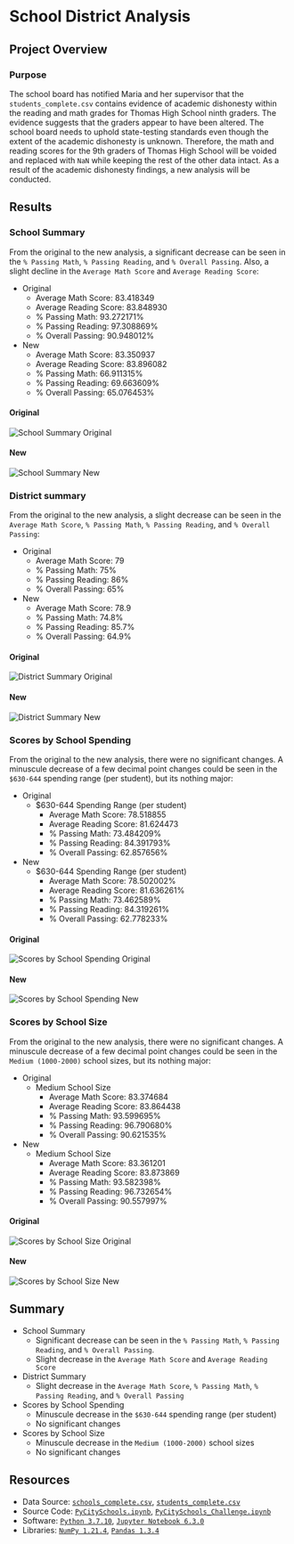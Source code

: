 # School District Analysis

## Project Overview
### Purpose
The school board has notified Maria and her supervisor that the  `students_complete.csv` contains evidence of academic dishonesty within the reading and math grades for Thomas High School ninth graders. The evidence suggests that the graders appear to have been altered. The school board needs to uphold state-testing standards even though the extent of the academic dishonesty is unknown. Therefore, the math and reading scores for the 9th graders of Thomas High School will be voided and replaced with `NaN` while keeping the rest of the other data intact. As a result of the academic dishonesty findings, a new analysis will be conducted.

## Results

### School Summary
From the original to the new analysis, a significant decrease can be seen in the `% Passing Math`, `% Passing Reading`, and `% Overall Passing`. Also, a slight decline in the `Average Math Score` and `Average Reading Score`:

- Original
  - Average Math Score: 83.418349
  - Average Reading Score: 83.848930
  - % Passing Math: 93.272171%
  - % Passing Reading: 97.308869%
  - % Overall Passing: 90.948012%
- New
  - Average Math Score: 83.350937
  - Average Reading Score: 83.896082
  - % Passing Math: 66.911315%
  - % Passing Reading: 69.663609%
  - % Overall Passing: 65.076453%


#### Original
![School Summary Original](https://github.com/matin-n/School_District_Analysis/blob/main/Resources/School%20Summary%20Original.png?raw=true)

#### New
![School Summary New](https://github.com/matin-n/School_District_Analysis/blob/main/Resources/School%20Summary%20New.png?raw=true)


### District summary

From the original to the new analysis, a slight decrease can be seen in the `Average Math Score`, `% Passing Math`, `% Passing Reading`, and `% Overall Passing`:

- Original  
  - Average Math Score: 79
  - % Passing Math: 75%
  - % Passing Reading: 86%
  - % Overall Passing: 65%
- New
  - Average Math Score: 78.9
  - % Passing Math: 74.8%
  - % Passing Reading: 85.7%
  - % Overall Passing: 64.9%

#### Original

![District Summary Original](https://github.com/matin-n/School_District_Analysis/blob/main/Resources/District%20Summary%20Original.png?raw=true)

#### New
![District Summary New](https://github.com/matin-n/School_District_Analysis/blob/main/Resources/District%20Summary%20New.png?raw=true)

### Scores by School Spending

From the original to the new analysis, there were no significant changes. A minuscule decrease of a few decimal point changes could be seen in the `$630-644`  spending range (per student), but its nothing major:

- Original
  - $630-644 Spending Range (per student)
    - Average Math Score: 78.518855
    - Average Reading Score: 81.624473
    - % Passing Math: 73.484209%
    - % Passing Reading: 84.391793%
    - % Overall Passing: 62.857656%
- New
  - $630-644 Spending Range (per student)
    - Average Math Score: 78.502002%
    - Average Reading Score: 81.636261%
    - % Passing Math: 73.462589%
    - % Passing Reading: 84.319261%
    - % Overall Passing: 62.778233%

#### Original
![Scores by School Spending Original](https://github.com/matin-n/School_District_Analysis/blob/main/Resources/Scores%20by%20School%20Spending%20Original.png?raw=true)
#### New
![Scores by School Spending New](https://github.com/matin-n/School_District_Analysis/blob/main/Resources/Scores%20by%20School%20Spending%20New.png?raw=true)


### Scores by School Size

From the original to the new analysis, there were no significant changes. A minuscule decrease of a few decimal point changes could be seen in the `Medium (1000-2000)` school sizes, but its nothing major:

- Original
  - Medium School Size
    - Average Math Score: 83.374684
    - Average Reading Score: 83.864438
    - % Passing Math: 93.599695%
    - % Passing Reading: 96.790680%
    - % Overall Passing: 90.621535%
- New
  - Medium School Size
    - Average Math Score: 83.361201
    - Average Reading Score: 83.873869
    - % Passing Math: 93.582398%
    - % Passing Reading: 96.732654%
    - % Overall Passing: 90.557997%

#### Original
![Scores by School Size Original](https://github.com/matin-n/School_District_Analysis/blob/main/Resources/Scores%20by%20School%20Size%20Original.png?raw=true)
#### New
![Scores by School Size New](https://github.com/matin-n/School_District_Analysis/blob/main/Resources/Scores%20by%20School%20Size%20New.png?raw=true)


## Summary
- School Summary
  - Significant decrease can be seen in the `% Passing Math`, `% Passing Reading`, and `% Overall Passing`.
  - Slight decrease in the `Average Math Score` and `Average Reading Score`
- District Summary
  - Slight decrease in the `Average Math Score`, `% Passing Math`, `% Passing Reading`, and `% Overall Passing`
- Scores by School Spending
  - Minuscule decrease in the `$630-644` spending range (per student)
  - No significant changes
- Scores by School Size
  - Minuscule decrease in the `Medium (1000-2000)` school sizes
  - No significant changes


## Resources
- Data Source: [`schools_complete.csv`](https://github.com/matin-n/School_District_Analysis/blob/main/Resources/schools_complete.csv), [`students_complete.csv`](https://github.com/matin-n/School_District_Analysis/blob/main/Resources/students_complete.csv)
- Source Code: [`PyCitySchools.ipynb`](https://github.com/matin-n/School_District_Analysis/blob/main/PyCitySchools.ipynb), [`PyCitySchools_Challenge.ipynb`](https://github.com/matin-n/School_District_Analysis/blob/main/PyCitySchools_Challenge.ipynb)
- Software: [`Python 3.7.10`](https://www.python.org/downloads/release/python-3710/), [`Jupyter Notebook 6.3.0`](https://jupyter.org/)
- Libraries: [`NumPy 1.21.4`](https://numpy.org/), [`Pandas 1.3.4`](https://pandas.pydata.org/)
